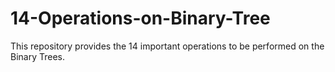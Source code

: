 14-Operations-on-Binary-Tree
============================

This repository provides the 14 important operations to be performed on the Binary Trees.
